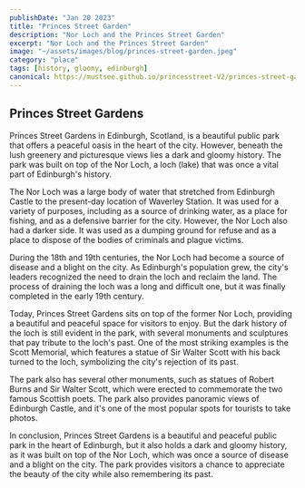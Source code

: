 ```yaml
---
publishDate: "Jan 20 2023"
title: "Princes Street Garden"
description: "Nor Loch and the Princes Street Garden"
excerpt: "Nor Loch and the Princes Street Garden"
image: "~/assets/images/blog/princes-street-garden.jpeg"
category: "place"
tags: [history, gloomy, edinburgh]
canonical: https://mustsee.github.io/princesstreet-V2/princes-street-garden # When posting content to multiple platforms at the same time (such as this website and Medium) and want to specify the ultimate authority. Remove it to automatically generate canonical
---
```


## Princes Street Gardens

Princes Street Gardens in Edinburgh, Scotland, is a beautiful public park that offers a peaceful oasis in the heart of the city. However, beneath the lush greenery and picturesque views lies a dark and gloomy history. The park was built on top of the Nor Loch, a loch (lake) that was once a vital part of Edinburgh's history.

The Nor Loch was a large body of water that stretched from Edinburgh Castle to the present-day location of Waverley Station. It was used for a variety of purposes, including as a source of drinking water, as a place for fishing, and as a defensive barrier for the city. However, the Nor Loch also had a darker side. It was used as a dumping ground for refuse and as a place to dispose of the bodies of criminals and plague victims.

During the 18th and 19th centuries, the Nor Loch had become a source of disease and a blight on the city. As Edinburgh's population grew, the city's leaders recognized the need to drain the loch and reclaim the land. The process of draining the loch was a long and difficult one, but it was finally completed in the early 19th century.

Today, Princes Street Gardens sits on top of the former Nor Loch, providing a beautiful and peaceful space for visitors to enjoy. But the dark history of the loch is still evident in the park, with several monuments and sculptures that pay tribute to the loch's past. One of the most striking examples is the Scott Memorial, which features a statue of Sir Walter Scott with his back turned to the loch, symbolizing the city's rejection of its past.

The park also has several other monuments, such as statues of Robert Burns and Sir Walter Scott, which were erected to commemorate the two famous Scottish poets. The park also provides panoramic views of Edinburgh Castle, and it's one of the most popular spots for tourists to take photos.

In conclusion, Princes Street Gardens is a beautiful and peaceful public park in the heart of Edinburgh, but it also holds a dark and gloomy history, as it was built on top of the Nor Loch, which was once a source of disease and a blight on the city. The park provides visitors a chance to appreciate the beauty of the city while also remembering its past.
